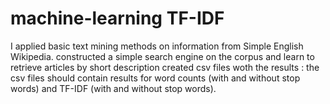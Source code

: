 # machine-learning TF-IDF

I applied basic text mining methods on information from Simple English Wikipedia.
constructed a simple search engine on the corpus and learn to retrieve articles by short description
created csv files woth the results :  the csv files should contain results for word counts (with and without stop words) and
TF-IDF (with and without stop words). 
 
